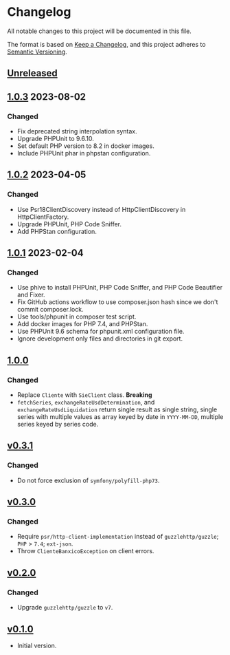 # Changelog
All notable changes to this project will be documented in this file.

The format is based on [Keep a Changelog](https://keepachangelog.com/en/1.0.0/),
and this project adheres to [Semantic Versioning](https://semver.org/spec/v2.0.0.html).

## [Unreleased](https://github.com/Xint0/banxico-php/compare/1.0.3...master)

## [1.0.3](https://github.com/Xint0/banxico-php/compare/1.0.3...1.0.3) 2023-08-02

### Changed

- Fix deprecated string interpolation syntax.
- Upgrade PHPUnit to 9.6.10.
- Set default PHP version to 8.2 in docker images.
- Include PHPUnit phar in phpstan configuration.

## [1.0.2](https://github.com/Xint0/banxico-php/compare/1.0.1...1.0.2) 2023-04-05

### Changed

- Use Psr18ClientDiscovery instead of HttpClientDiscovery in HttpClientFactory.
- Upgrade PHPUnit, PHP Code Sniffer.
- Add PHPStan configuration.

## [1.0.1](https://github.com/Xint0/banxico-php/compare/1.0.0...1.0.1) 2023-02-04

### Changed

- Use phive to install PHPUnit, PHP Code Sniffer, and PHP Code Beautifier and Fixer.
- Fix GitHub actions workflow to use composer.json hash since we don't commit composer.lock.
- Use tools/phpunit in composer test script.
- Add docker images for PHP 7.4, and PHPStan.
- Use PHPUnit 9.6 schema for phpunit.xml configuration file.
- Ignore development only files and directories in git export.

## [1.0.0](https://github.com/Xint0/banxico-php/compare/v0.3.1...1.0.0)

### Changed

- Replace `Cliente` with `SieClient` class. **Breaking**
- `fetchSeries`, `exchangeRateUsdDetermination`, and `exchangeRateUsdLiquidation` return single result as single string,
single series with multiple values as array keyed by date in `YYYY-MM-DD`, multiple series keyed by series code.

## [v0.3.1](https://github.com/Xint0/banxico-php/compare/v0.3.0...v0.3.1)

### Changed

- Do not force exclusion of `symfony/polyfill-php73`.

## [v0.3.0](https://github.com/Xint0/banxico-php/compare/v0.2.0...v0.3.0)

### Changed

- Require `psr/http-client-implementation` instead of `guzzlehttp/guzzle`; `PHP` > `7.4`; `ext-json`.
- Throw `ClienteBanxicoException` on client errors.

## [v0.2.0](https://github.com/Xint0/banxico-php/compare/v0.1.0...v0.2.0)

### Changed

- Upgrade `guzzlehttp/guzzle` to `v7`.

## [v0.1.0](https://github.com/Xint0/banxico-php/tree/v0.1.0)

- Initial version.